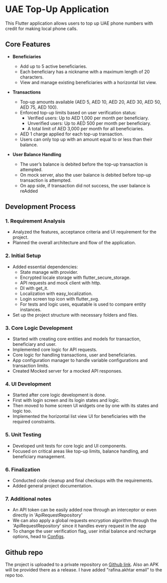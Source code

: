 # UAE Top-Up Application

This Flutter application allows users to top up UAE phone numbers with credit for making local phone calls.

## Core Features

- **Beneficiaries**
    - Add up to 5 active beneficiaries.
    - Each beneficiary has a nickname with a maximum length of 20 characters.
    - View and manage existing beneficiaries with a horizontal list view.

- **Transactions**
    - Top-up amounts available (AED 5, AED 10, AED 20, AED 30, AED 50, AED 75, AED 100).
    - Enforced top-up limits based on user verification status:
        - Verified users: Up to AED 1,000 per month per beneficiary.
        - Unverified users: Up to AED 500 per month per beneficiary.
        - A total limit of AED 3,000 per month for all beneficiaries.
    - AED 1 charge applied for each top-up transaction.
    - Users can only top up with an amount equal to or less than their balance.

- **User Balance Handling**
    - The user’s balance is debited before the top-up transaction is attempted.
    - On mock server, also the user balance is debited before top-up transaction is attempted.
    - On app side, if transaction did not success, the user balance is reAdded

## Development Process

### 1. Requirement Analysis
- Analyzed the features, acceptance criteria and UI requirement for the project.
- Planned the overall architecture and flow of the application.

### 2. Initial Setup
- Added essential dependencies:
  - State manage with provider.
  - Encrypted locale storage with flutter_secure_storage.
  - API requests and mock client with http.
  - DI with get_it.
  - Localization with easy_localization.
  - Login screen top icon with flutter_svg.
  - For tests and logic uses, equatable is used to compare entity instances.
- Set up the project structure with necessary folders and files.

### 3. Core Logic Development
- Started with creating core entities and models for transaction, beneficiary and user.
- Implemented core logic for API requests.
- Core logic for handling transactions, user and beneficiaries.
- App configuration manager to handle variable configurations and transaction limits.
- Created Mocked server for a mocked API responses.

### 4. UI Development
- Started after core logic development is done.
- First with login screen and its login states and logic.
- Then moved to home screen UI widgets one by one with its states and logic too.
- Implemented the horizontal list view UI for beneficiaries with the required constraints.

### 5. Unit Testing
- Developed unit tests for core logic and UI components.
- Focused on critical areas like top-up limits, balance handling, and beneficiary management.

### 6. Finalization
- Conducted code cleanup and final checkups with the requirements.
- Added general project documentation.

### 7. Additional notes
- An API token can be easily added now through an interceptor or even directly in 'ApiRequestRepository'
- We can also apply a global requests encryption algorithm through the 'ApiRequestRepository' since it handles every request in the app
- To change the user verification flag, user initial balance and recharge options, head to [Configs](/lib/src/core/constants/const_configs.dart).

## Github repo

The project is uploaded to a private repository on [Github link](https://github.com/A-dalyomer/top_up_app.git).
Also an APK will be provided there as a release.
I have added "rafina.akhtar email" to the repo too.
